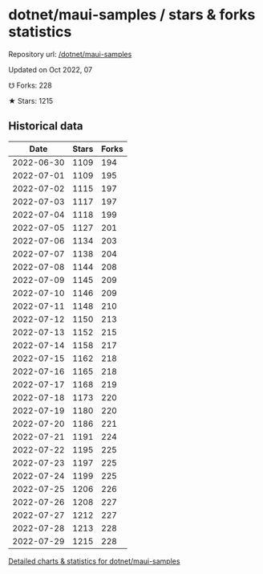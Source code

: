 # dotnet/maui-samples / stars & forks statistics

Repository url: [/dotnet/maui-samples](https://github.com/dotnet/maui-samples)

Updated on Oct 2022, 07

☋ Forks: 228

★ Stars: 1215

## Historical data
| Date | Stars | Forks |
|------|-------|-------|
| 2022-06-30 | 1109 | 194 | 
| 2022-07-01 | 1109 | 195 | 
| 2022-07-02 | 1115 | 197 | 
| 2022-07-03 | 1117 | 197 | 
| 2022-07-04 | 1118 | 199 | 
| 2022-07-05 | 1127 | 201 | 
| 2022-07-06 | 1134 | 203 | 
| 2022-07-07 | 1138 | 204 | 
| 2022-07-08 | 1144 | 208 | 
| 2022-07-09 | 1145 | 209 | 
| 2022-07-10 | 1146 | 209 | 
| 2022-07-11 | 1148 | 210 | 
| 2022-07-12 | 1150 | 213 | 
| 2022-07-13 | 1152 | 215 | 
| 2022-07-14 | 1158 | 217 | 
| 2022-07-15 | 1162 | 218 | 
| 2022-07-16 | 1165 | 218 | 
| 2022-07-17 | 1168 | 219 | 
| 2022-07-18 | 1173 | 220 | 
| 2022-07-19 | 1180 | 220 | 
| 2022-07-20 | 1186 | 221 | 
| 2022-07-21 | 1191 | 224 | 
| 2022-07-22 | 1195 | 225 | 
| 2022-07-23 | 1197 | 225 | 
| 2022-07-24 | 1199 | 225 | 
| 2022-07-25 | 1206 | 226 | 
| 2022-07-26 | 1208 | 227 | 
| 2022-07-27 | 1212 | 227 | 
| 2022-07-28 | 1213 | 228 | 
| 2022-07-29 | 1215 | 228 | 


[Detailed charts & statistics for dotnet/maui-samples](https://reviewgithub.com/rep/dotnet/maui-samples)
